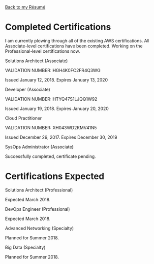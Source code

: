 [Back to my Résumé][0]

# Completed Certifications

I am currently plowing through all of the existing AWS certifications. All Associate-level certifications have been completed. Working on the Professional-level certifications now.

[0]: /long-cv

Solutions Architect (Associate)

VALIDATION NUMBER: HGH4K0FC2FR4Q3WG

Issued January 12, 2018. Expires January 13, 2020

Developer (Associate)

VALIDATION NUMBER: HTYQ47S1LJQQ1W92

Issued January 19, 2018. Expires January 20, 2020

Cloud Practitioner

VALIDATION NUMBER: XH043WD2KMV41N5

Issued December 29, 2017. Expires December 30, 2019

SysOps Administrator (Associate)

Successfully completed, certificate pending.

# Certifications Expected

Solutions Architect (Professional)

Expected March 2018.

DevOps Engineer (Professional)

Expected March 2018.

Advanced Networking (Specialty)

Planned for Summer 2018.

Big Data (Specialty)

Planned for Summer 2018.

